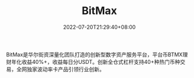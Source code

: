 ﻿---
weight: 
title: "BitMax"
description: "BitMax是一家由华尔街资深量化交易团队打造的全球化战略布局的数字资产国际站。"
date: 2022-07-20T21:29:40+08:00
lastmod: 2022-07-20T09:55:40+08:00
draft: false
authors: ["Cindy"]
featuredImage: "bitmax.jpg"
link: "https://www.bitmax.net/"
tags: ["交易所","BitMax"]
categories: ["navigation"]
navigation: ["交易所"]
lightgallery: true
toc: true
pinned: false
recommend: false
recommend1: false
---
BitMax是华尔街资深量化团队打造的创新型数字资产服务平台，平台币BTMX理财年化收益40%+，收益每日分USDT。创新全仓式杠杆支持40+种热门币种交易，全网独家波动率卡产品引领行业创新。
